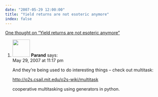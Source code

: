 ```yaml
---
date: "2007-05-29 12:00:00"
title: "Yield returns are not esoteric anymore"
index: false
---
```


[One thought on &ldquo;Yield returns are not esoteric anymore&rdquo;](/lemire/blog/2007/05-29-yield-returns-are-not-esoteric-anymore)

<ol class="comment-list">
<li id="comment-49321" class="comment even thread-even depth-1">
<div class="comment-author vcard">
<img alt src="https://secure.gravatar.com/avatar/ab82fd8b5ffe4d09c2bb5f9c14d34b09?s=56&#038;d=mm&#038;r=g" srcset="https://secure.gravatar.com/avatar/ab82fd8b5ffe4d09c2bb5f9c14d34b09?s=112&#038;d=mm&#038;r=g 2x" class="avatar avatar-56 photo" height="56" width="56" decoding="async" /> <b class="fn">Parand</b> <span class="says">says:</span> </div>
<div class="comment-metadata"><time datetime="2007-05-29T23:17:50+00:00">May 29, 2007 at 11:17 pm</time></a> </div>
<div class="comment-content">
<p>And they&rsquo;re being used to do interesting things &#8211; check out multitask:</p>
<p><a href="http://o2s.csail.mit.edu/o2s-wiki/multitask" rel="nofollow ugc">http://o2s.csail.mit.edu/o2s-wiki/multitask</a></p>
<p>cooperative multitasking using generators in python.</p>
</div>
</li>
</ol>
